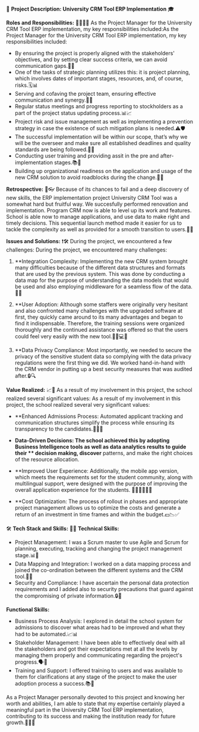 🚀 **Project Description: University CRM Tool ERP Implementation** 🎓

**Roles and Responsibilities:** 👩‍💼👨‍💼
As the Project Manager for the University CRM Tool ERP implementation, my key responsibilities included:As the Project Manager for the University CRM Tool ERP implementation, my key responsibilities included:
- By ensuring the project is properly aligned with the stakeholders' objectives, and by setting clear success criteria, we can avoid communication gaps.📝✅
- One of the tasks of strategic planning utilizes this: it is project planning, which involves dates of important stages, resources, and, of course, risks.🗓️📊
- Serving and cofaving the project team, ensuring effective communication and synergy.🤝💬
- Regular status meetings and progress reporting to stockholders as a part of the project status updating process.📊📈
- Project risk and issue management as well as implementing a prevention strategy in case the existence of such mitigation plans is needed.⚠️🛡️
- The successful implementation will be within our scope, that’s why we will be the overseer and make sure all established deadlines and quality standards are being followed.👀✅
- Conducting user training and providing assit in the pre and after-implementation stages.📚🤝
- Building up organizational readiness on the application and usage of the new CRM solution to avoid roadblocks during the change.🔄🚀


**Retrospective:** 📅👓
Because of its chances to fail and a deep discovery of new skills, the ERP implementation project University CRM Tool was a somewhat hard but fruitful way. We succesfully performed renovation and implementation. Program CRM now is able to level up its work and features. School is able now to manage applications, and use data to make right and timely decisions. This sequential launch method made it easier for us to tackle the complexity as well as provided for a smooth transition to users.🎉🏫


**Issues and Solutions:** ❗🛠️
During the project, we encountered a few challenges: During the project, we encountered many challenges:
1. **Integration Complexity: Implementing the new CRM system brought many difficulties because of the different data structures and formats that are used by the previous system. This was done by conducting a data map for the purpose of understanding the data models that would be used and also employing middleware for a seamless flow of the data. 🔄🔢

2. **User Adoption: Although some staffers were originally very hesitant and also confronted many challenges with the upgraded software at first, they quickly came around to its many advantages and began to find it indispensable. Therefore, the training sessions were organized thoroughly and the continued assistance was offered so that the users could feel very easily with the new tool.🧑‍🏫💻🔄

3. **Data Privacy Compliance: Most importantly, we needed to secure the privacy of the sensitive student data so complying with the data privacy regulations were the first thing we did. We worked hand-in-hand with the CRM vendor in putting up a best security measures that was audited after.🔒🔍

**Value Realized:** 📈🌟
As a result of my involvement in this project, the school realized several significant values: As a result of my involvement in this project, the school realized several very significant values:
- **Enhanced Admissions Process: Automated applicant tracking and communication structures simplify the process while ensuring its transparency to the candidates.📝🚀📧

- **Data-Driven Decisions: The school achieved this by adopting Business Intelligence tools as well as data analytics results to guide their ** decision making, discover** patterns, and make the right choices of the resource allocation.

- **Improved User Experience: Additionally, the mobile app version, which meets the requirements set for the student community, along with multilingual support, were designed with the purpose of improving the overall application experience for the students. 📱🌐👩‍🎓👨‍🎓

- **Cost Optimization: The process of rollout in phases and appropriate project management allows us to optimize the costs and generate a return of an investment in time frames and within the budget.💵📉✅


🛠️ **Tech Stack and Skills:** 🔧🔨
**Technical Skills:**
- Project Management: I was a Scrum master to use Agile and Scrum for planning, executing, tracking and changing the project management stage.📊🔨
- Data Mapping and Integration: I worked on a data mapping process and joined the co-ordination between the different systems and the CRM tool.🔗🔄
- Security and Compliance: I have ascertain the personal data protection requirements and I added also to security precautions that guard against the compromising of private information.🔒🔐

**Functional Skills:**
- Business Process Analysis: I explored in detail the school system for admissions to discover what areas had to be improved and what they had to be automated.📈📊
- Stakeholder Management: I have been able to effectively deal with all the stakeholders and got their expectations met at all the levels by managing them properly and communicating regarding the project's progress.🗣️👥
- Training and Support: I offered training to users and was available to them for clarifications at any stage of the project to make the user adoption process a success.📚🤝

As a Project Manager personally devoted to this project and knowing her worth and abilities, I am able to state that my expertise certainly played a meaningful part in the University CRM Tool ERP implementation, contributing to its success and making the institution ready for future growth.🚀🏫🌟

